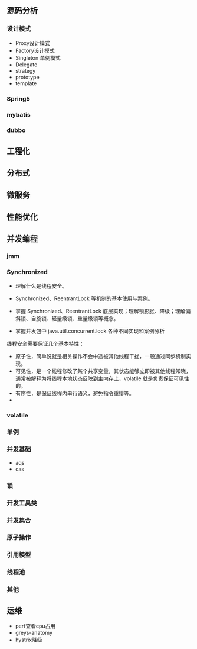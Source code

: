 ## 源码分析
### 设计模式
  - Proxy设计模式
  - Factory设计模式
  - Singleton 单例模式
  - Delegate
  - strategy
  - prototype
  - template
### Spring5
### mybatis
### dubbo

## 工程化

## 分布式
## 微服务

## 性能优化
## 并发编程
### jmm

### Synchronized
- 理解什么是线程安全。
- Synchronized、ReentrantLock 等机制的基本使用与案例。



- 掌握 Synchronized、ReentrantLock 底层实现；理解锁膨胀、降级；理解偏斜锁、自旋锁、轻量级锁、重量级锁等概念。

- 掌握并发包中 java.util.concurrent.lock 各种不同实现和案例分析

线程安全需要保证几个基本特性：

- 原子性，简单说就是相关操作不会中途被其他线程干扰，一般通过同步机制实现。
- 可见性，是一个线程修改了某个共享变量，其状态能够立即被其他线程知晓，通常被解释为将线程本地状态反映到主内存上，volatile 就是负责保证可见性的。
- 有序性，是保证线程内串行语义，避免指令重排等。
-
### volatile
### 单例
### 并发基础
- aqs
- cas
### 锁
### 开发工具类
### 并发集合
### 原子操作
### 引用模型
### 线程池
### 其他

## 运维
- perf查看cpu占用
- greys-anatomy
- hystrix降级
